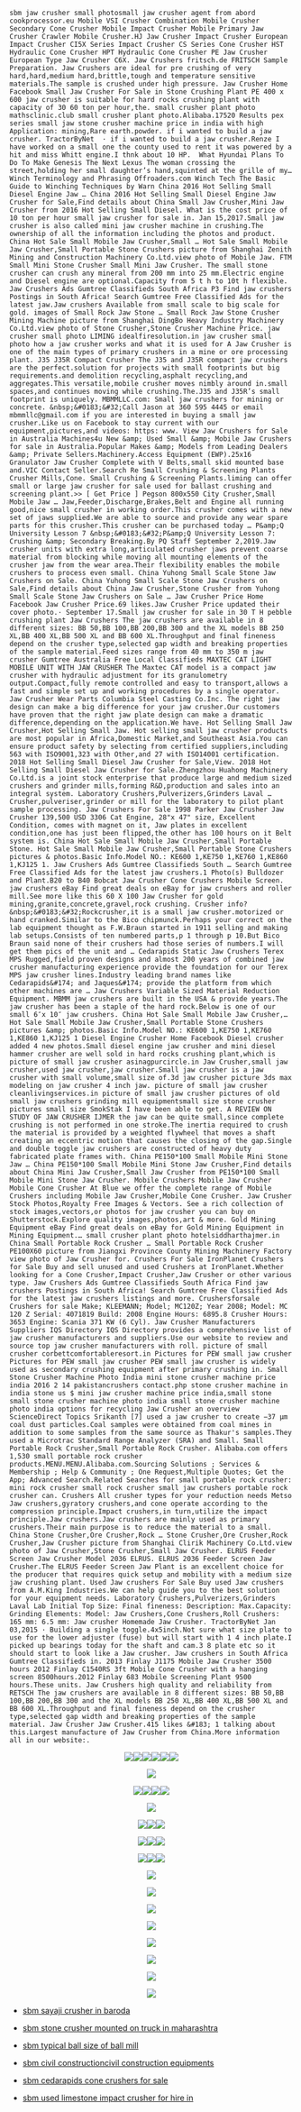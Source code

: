 ```
sbm jaw crusher small photosmall jaw crusher agent from abord cookprocessor.eu Mobile VSI Crusher Combination Mobile Crusher Secondary Cone Crusher Mobile Impact Crusher Mobile Primary Jaw Crusher Crawler Mobile Crusher.HJ Jaw Crusher Impact Crusher European Impact Crusher CI5X Series Impact Crusher CS Series Cone Crusher HST Hydraulic Cone Crusher HPT Hydraulic Cone Crusher PE Jaw Crusher European Type Jaw Crusher C6X. Jaw Crushers fritsch.de FRITSCH Sample Preparation. Jaw Crushers are ideal for pre crushing of very hard,hard,medium hard,brittle,tough and temperature sensitive materials.The sample is crushed under high pressure. Jaw Crusher Home Facebook Small Jaw Crusher For Sale in Stone Crushing Plant PE 400 x 600 jaw crusher is suitable for hard rocks crushing plant with capacity of 30 60 ton per hour,the. small crusher plant photo mathsclinic.club small crusher plant photo.Alibaba.17520 Results pex series small jaw stone crusher machine price in india with high Application: mining,Rare earth.powder. if i wanted to build a jaw crusher. TractorByNet  · if i wanted to build a jaw crusher.Renze I have worked on a small one the county used to rent it was powered by a hit and miss Whitt engine.I thnk about 10 HP.  What Hyundai Plans To Do To Make Genesis The Next Lexus The woman crossing the street,holding her small daughter’s hand,squinted at the grille of my… Winch Terminology and Phrasing Offroaders.com Winch Tech The Basic Guide to Winching Techniques by Warn China 2016 Hot Selling Small Diesel Engine Jaw … China 2016 Hot Selling Small Diesel Engine Jaw Crusher for Sale,Find details about China Small Jaw Crusher,Mini Jaw Crusher from 2016 Hot Selling Small Diesel. What is the cost price of 10 ton per hour small jaw crusher for sale in. Jan 15,2017.Small jaw crusher is also called mini jaw crusher machine in crushing.The ownership of all the information including the photos and product. China Hot Sale Small Mobile Jaw Crusher,Small … Hot Sale Small Mobile Jaw Crusher,Small Portable Stone Crushers picture from Shanghai Zenith Mining and Construction Machinery Co.Ltd.view photo of Mobile Jaw. FTM Small Mini Stone Crusher Small Mini Jaw Crusher. The small stone crusher can crush any mineral from 200 mm into 25 mm.Electric engine and Diesel engine are optional.Capacity from 5 t h to 10t h flexible. Jaw Crushers Ads Gumtree Classifieds South Africa P3 Find jaw crushers Postings in South Africa! Search Gumtree Free Classified Ads for the latest jaw.Jaw crushers Available from small scale to big scale for gold. images of Small Rock Jaw Stone … Small Rock Jaw Stone Crusher Mining Machine picture from Shanghai DingBo Heavy Industry Machinery Co.Ltd.view photo of Stone Crusher,Stone Crusher Machine Price. jaw crusher small photo LIMING idealfiresolution.in jaw crusher small photo how a jaw crusher works and what it is used for A Jaw Crusher is one of the main types of primary crushers in a mine or ore processing plant. J35 J35R Compact Crusher The J35 and J35R compact jaw crushers are the perfect.solution for projects with small footprints but big requirements.and demolition recycling,asphalt recycling,and aggregates.This versatile,mobile crusher moves nimbly around in.small spaces,and continues moving while crushing.The.J35 and J35R’s small footprint is uniquely. MBMMLLC.com: Small jaw crushers for mining or concrete. &nbsp;&#0183;&#32;Call Jason at 360 595 4445 or email mbmmllc@gmail.com if you are interested in buying a small jaw crusher.Like us on Facebook to stay current with our equipment,pictures,and videos: https: www. View Jaw Crushers for Sale in Australia Machines4u New &amp; Used Small &amp; Mobile Jaw Crushers for sale in Australia.Popular Makes &amp; Models from Leading Dealers &amp; Private Sellers.Machinery.Access Equipment (EWP).25x16 Granulator Jaw Crusher Complete with V Belts,small skid mounted base and.VIC Contact Seller.Search Re Small Crushing & Screening Plants Crusher Mills,Cone. Small Crushing & Screening Plants.liming can offer small or large jaw crusher for sale used for ballast crushing and screening plant.>> [ Get Price ] Pegson 800x550 City Crusher,Small Mobile Jaw … Jaw,Feeder,Discharge,Brakes,Belt and Engine all running good,nice small crusher in working order.This crusher comes with a new set of jaws supplied.We are able to source and provide any wear spare parts for this crusher.This crusher can be purchased today … P&amp;Q University Lesson 7 &nbsp;&#0183;&#32;P&amp;Q University Lesson 7: Crushing &amp; Secondary Breaking.By PQ Staff September 2,2019.Jaw crusher units with extra long,articulated crusher jaws prevent coarse material from blocking while moving all mounting elements of the crusher jaw from the wear area.Their flexibility enables the mobile crushers to process even small. China Yuhong Small Scale Stone Jaw Crushers on Sale. China Yuhong Small Scale Stone Jaw Crushers on Sale,Find details about China Jaw Crusher,Stone Crusher from Yuhong Small Scale Stone Jaw Crushers on Sale … Jaw Crusher Price Home Facebook Jaw Crusher Price.69 likes.Jaw Crusher Price updated their cover photo.· September 17.Small jaw crusher for sale in 30 T H pebble crushing plant Jaw Crushers The jaw crushers are available in 8 different sizes: BB 50,BB 100,BB 200,BB 300 and the XL models BB 250 XL,BB 400 XL,BB 500 XL and BB 600 XL.Throughput and final fineness depend on the crusher type,selected gap width and breaking properties of the sample material.Feed sizes range from 40 mm to 350 m jaw crusher Gumtree Australia Free Local Classifieds MAXTEC CAT LIGHT MOBILE UNIT WITH JAW CRUSHER The Maxtec CAT model is a compact jaw crusher with hydraulic adjustment for its granulometry output.Compact,fully remote controlled and easy to transport,allows a fast and simple set up and working procedures by a single operator. Jaw Crusher Wear Parts Columbia Steel Casting Co.Inc. The right jaw design can make a big difference for your jaw crusher.Our customers have proven that the right jaw plate design can make a dramatic difference,depending on the application.We have. Hot Selling Small Jaw Crusher,Hot Selling Small Jaw. Hot selling small jaw crusher products are most popular in Africa,Domestic Market,and Southeast Asia.You can ensure product safety by selecting from certified suppliers,including 563 with ISO9001,323 with Other,and 27 with ISO14001 certification. 2018 Hot Selling Small Diesel Jaw Crusher for Sale,View. 2018 Hot Selling Small Diesel Jaw Crusher for Sale.Zhengzhou Huahong Machinery Co.Ltd.is a joint stock enterprise that produce large and medium sized crushers and grinder mills,forming R&D,production and sales into an integral system. Laboratory Crushers,Pulverizers,Grinders Laval … Crusher,pulveriser,grinder or mill for the laboratory to pilot plant sample processing. Jaw Crushers For Sale 1998 Parker Jaw Crusher Jaw Crusher 139,500 USD 3306 Cat Engine, 28"x 47" size, Excellent Condition, comes with magnet on it, Jaw plates in excellent condition,one has just been flipped,the other has 100 hours on it Belt system is. China Hot Sale Small Mobile Jaw Crusher,Small Portable Stone. Hot Sale Small Mobile Jaw Crusher,Small Portable Stone Crushers pictures & photos.Basic Info.Model NO.: KE600 1,KE750 1,KE760 1,KE860 1,KJ125 1. Jaw Crushers Ads Gumtree Classifieds South … Search Gumtree Free Classified Ads for the latest jaw crushers.1 Photo(s) Bulldozer and Plant.B20 to B40 Bobcat Jaw Crusher Cone Crushers Mobile Screen. jaw crushers eBay Find great deals on eBay for jaw crushers and roller mill.See more like this 60 X 100 Jaw Crusher for gold mining,granite,concrete,gravel,rock crushing. Crusher info? &nbsp;&#0183;&#32;Rockcrusher,it is a small jaw crusher.motorized or hand cranked.Similar to the Bico chipmunck.Perhaps your correct on the lab equipment thought as F.W.Braun started in 1911 selling and making lab setups.Consists of ten numbered parts,p 1 through p 10.But Bico Braun said none of their crushers had those series of numbers.I will get them pics of the unit and … Cedarapids Static Jaw Crushers Terex MPS Rugged,field proven designs and almost 200 years of combined jaw crusher manufacturing experience provide the foundation for our Terex MPS jaw crusher lines.Industry leading brand names like Cedarapids&#174; and Jaques&#174; provide the platform from which other machines are … Jaw Crushers Variable Sized Material Reduction Equipment. MBMM jaw crushers are built in the USA & provide years.The jaw crusher has been a staple of the hard rock.Below is one of our small 6″x 10″ jaw crushers. China Hot Sale Small Mobile Jaw Crusher,… Hot Sale Small Mobile Jaw Crusher,Small Portable Stone Crushers pictures &amp; photos.Basic Info.Model NO.: KE600 1,KE750 1,KE760 1,KE860 1,KJ125 1 Diesel Engine Crusher Home Facebook Diesel crusher added 4 new photos.Small diesel engine jaw crusher and mini diesel hammer crusher are well sold in hard rocks crushing plant,which is picture of small jaw crusher asinagpurcircle.in Jaw Crusher,small jaw crusher,used jaw crusher,jaw crusher.Small jaw crusher is a jaw crusher with small volume,small size of.3d jaw crusher picture 3ds max modeling on jaw crusher 4 inch jaw. picture of small jaw crusher cleanlivingservices.in picture of small jaw crusher pictures of old small jaw crushers grinding mill equipmentsmall size stone crusher pictures small size SmokStak I have been able to get. A REVIEW ON STUDY OF JAW CRUSHER IJMER the jaw can be quite small,since complete crushing is not performed in one stroke.The inertia required to crush the material is provided by a weighted flywheel that moves a shaft creating an eccentric motion that causes the closing of the gap.Single and double toggle jaw crushers are constructed of heavy duty fabricated plate frames with. China PE150*100 Small Mobile Mini Stone Jaw … China PE150*100 Small Mobile Mini Stone Jaw Crusher,Find details about China Mini Jaw Crusher,Small Jaw Crusher from PE150*100 Small Mobile Mini Stone Jaw Crusher. Mobile Crushers Mobile Jaw Crusher Mobile Cone Crusher At Blue we offer the complete range of Mobile Crushers including Mobile Jaw Crusher,Mobile Cone Crusher. Jaw Crusher Stock Photos,Royalty Free Images & Vectors. See a rich collection of stock images,vectors,or photos for jaw crusher you can buy on Shutterstock.Explore quality images,photos,art & more. Gold Mining Equipment eBay Find great deals on eBay for Gold Mining Equipment in Mining Equipment.… small crusher plant photo hotelsiddharthajmer.in China Small Portable Rock Crusher … Small Portable Rock Crusher PE100X60 picture from Jiangxi Province County Mining Machinery Factory view photo of Jaw Crusher for. Crushers For Sale IronPlanet Crushers for Sale Buy and sell unused and used Crushers at IronPlanet.Whether looking for a Cone Crusher,Impact Crusher,Jaw Crusher or other various type. Jaw Crushers Ads Gumtree Classifieds South Africa Find jaw crushers Postings in South Africa! Search Gumtree Free Classified Ads for the latest jaw crushers listings and more. Crushersforsale Crushers for sale Make; KLEEMANN; Model; MC120Z; Year 2008; Model: MC 120 Z Serial: 4071819 Build: 2008 Engine Hours: 6895.8 Crusher Hours: 3653 Engine: Scania 371 KW (6 Cyl). Jaw Crusher Manufacturers Suppliers IQS Directory IQS Directory provides a comprehensive list of jaw crusher manufacturers and suppliers.Use our website to review and source top jaw crusher manufacturers with roll. picture of small crusher corbettcomfortableresort.in Pictures for PEW small jaw crusher Pictures for PEW small jaw crusher PEW small jaw crusher is widely used as secondary crushing equipment after primary crushing in. Small Stone Crusher Machine Photo India mini stone crusher machine price india 2016 2 14 pakistancrushers contact.php stone crusher machine in india stone us $ mini jaw crusher machine price india,small stone small stone crusher machine photo india small stone crusher machine photo india options for recycling Jaw Crusher an overview ScienceDirect Topics Srikanth [7] used a jaw crusher to create −37 μm coal dust particles.Coal samples were obtained from coal mines in addition to some samples from the same source as Thakur's samples.They used a Microtrac Standard Range Analyzer (SRA) and Small. Small Portable Rock Crusher,Small Portable Rock Crusher. Alibaba.com offers 1,530 small portable rock crusher products.MENU.MENU.Alibaba.com.Sourcing Solutions ; Services & Membership ; Help & Community ; One Request,Multiple Quotes; Get the App; Advanced Search.Related Searches for small portable rock crusher: mini rock crusher small rock crusher small jaw crushers portable rock crusher can. Crushers All crusher types for your reduction needs Metso Jaw crushers,gyratory crushers,and cone operate according to the compression principle.Impact crushers,in turn,utilize the impact principle.Jaw crushers.Jaw crushers are mainly used as primary crushers.Their main purpose is to reduce the material to a small. China Stone Crusher,Ore Crusher,Rock … Stone Crusher,Ore Crusher,Rock Crusher,Jaw Crusher picture from Shanghai Clirik Machinery Co.Ltd.view photo of Jaw Crusher,Stone Crusher,Small Jaw Crusher. ELRUS Feeder Screen Jaw Crusher Model 2036 ELRUS. ELRUS 2036 Feeder Screen Jaw Crusher.The ELRUS Feeder Screen Jaw Plant is an excellent choice for the producer that requires quick setup and mobility with a medium size jaw crushing plant. Used Jaw crushers For Sale Buy used Jaw crushers from A.M.King Industries.We can help guide you to the best solution for your equipment needs. Laboratory Crushers,Pulverizers,Grinders Laval Lab Initial Top Size: Final fineness: Description: Max.Capacity: Grinding Elements: Model: Jaw Crushers,Cone Crushers,Roll Crushers: 165 mm: 6.5 mm: Jaw crusher Homemade Jaw Crusher. TractorByNet Jan 03,2015 · Building a single toggle.4x5inch.Not sure what size plate to use for the lower adjuster (fuse) but will start with 1 4 inch plate.I picked up bearings today for the shaft and cam.3 8 plate etc so it should start to look like a Jaw crusher. Jaw crushers in South Africa Gumtree Classifieds in. 2013 Finlay J1175 Mobile Jaw Crusher 3500 hours 2012 Finlay C1540RS 3ft Mobile Cone Crusher with a hanging screen 8500hours.2012 Finlay 683 Mobile Screening Plant 9500 hours.These units. Jaw Crushers high quality and reliability from RETSCH The jaw crushers are available in 8 different sizes: BB 50,BB 100,BB 200,BB 300 and the XL models BB 250 XL,BB 400 XL,BB 500 XL and BB 600 XL.Throughput and final fineness depend on the crusher type,selected gap width and breaking properties of the sample material. Jaw Crusher Jaw Crusher.415 likes &#183; 1 talking about this.Largest manufacture of Jaw Crusher from China.More information all in our website:. 
```

<div align="center">
  
<a rel="nofollow" href="https://m.shibang-china.com?f=github&k=sbm+jaw+crusher+small+photo"><img src="https://static.shibang-china.com/en/l.png"></a><img src="https://static.shibang-china.com/en/hw.png"><a rel="nofollow" href="https://m.shibang-china.com/product/?f=github&k=sbm+jaw+crusher+small+photo"><img src="https://static.shibang-china.com/en/p.png"></a><a rel="nofollow" href="https://m.shibang-china.com/cases/?f=github&k=sbm+jaw+crusher+small+photo"><img src="https://static.shibang-china.com/en/c.png"></a><a rel="nofollow" href="https://m.shibang-china.com/news/?f=github&k=sbm+jaw+crusher+small+photo"><img src="https://static.shibang-china.com/en/n.png"></a><a rel="nofollow" href="https://m.shibang-china.com?f=github&k=sbm+jaw+crusher+small+photo"><img src="https://static.shibang-china.com/en/m.png"></a>

<a rel="nofollow" href="https://m.shibang-china.com/product/?f=github&k=sbm+jaw+crusher+small+photo"><img src="https://static.shibang-china.com/en/b.jpg"></a>
  
<a rel="nofollow" href="https://m.shibang-china.com/solution-aggregate.html?f=github&k=sbm+jaw+crusher+small+photo"><img src="https://static.shibang-china.com/en/a.jpg"></a><a rel="nofollow" href="https://m.shibang-china.com/solution-mine.html?f=github&k=sbm+jaw+crusher+small+photo"><img src="https://static.shibang-china.com/en/m.jpg"></a><a rel="nofollow" href="https://m.shibang-china.com/solution-mill.html?f=github&k=sbm+jaw+crusher+small+photo"><img src="https://static.shibang-china.com/en/g.jpg"></a><a rel="nofollow" href="https://m.shibang-china.com/solution-epc.html?f=github&k=sbm+jaw+crusher+small+photo"><img src="https://static.shibang-china.com/en/e.jpg"></a>

<a rel="nofollow" href="https://m.shibang-china.com/product/?f=github&k=sbm+jaw+crusher+small+photo"><img src="https://static.shibang-china.com/en/a-p.png"></a>

<a rel="nofollow" href="https://m.shibang-china.com/product/crusher/c6x.html?f=github&k=sbm+jaw+crusher+small+photo"><img src="https://static.shibang-china.com/en/j.jpg"></a><a rel="nofollow" href="https://m.shibang-china.com/product/crusher/ci5x.html?f=github&k=sbm+jaw+crusher+small+photo"><img src="https://static.shibang-china.com/en/i.jpg"></a><a rel="nofollow" href="https://m.shibang-china.com/product/crusher/hst.html?f=github&k=sbm+jaw+crusher+small+photo"><img src="https://static.shibang-china.com/en/c.jpg"></a>

<a rel="nofollow" href="https://m.shibang-china.com/product/mill/mtw.html?f=github&k=sbm+jaw+crusher+small+photo"><img src="https://static.shibang-china.com/en/mtw.jpg"></a><a rel="nofollow" href="https://m.shibang-china.com/product/mill/scm.html?f=github&k=sbm+jaw+crusher+small+photo"><img src="https://static.shibang-china.com/en/scm.jpg"></a><a rel="nofollow" href="https://m.shibang-china.com/product/mill/lm.html?f=github&k=sbm+jaw+crusher+small+photo"><img src="https://static.shibang-china.com/en/lm.jpg"></a>

<a rel="nofollow" href="https://m.shibang-china.com/product/sand/vsi6x.html?f=github&k=sbm+jaw+crusher+small+photo"><img src="https://static.shibang-china.com/en/6x.jpg"></a><a rel="nofollow" href="https://m.shibang-china.com/product/sand/vu.html?f=github&k=sbm+jaw+crusher+small+photo"><img src="https://static.shibang-china.com/en/vu.jpg"></a><a rel="nofollow" href="https://m.shibang-china.com/product/mobile/klun.html?f=github&k=sbm+jaw+crusher+small+photo"><img src="https://static.shibang-china.com/en/k.jpg"></a>

<a rel="nofollow" href="https://m.shibang-china.com/cases/?f=github&k=sbm+jaw+crusher+small+photo"><img src="https://static.shibang-china.com/en/case.png"></a>

<a rel="nofollow" href="https://m.shibang-china.com/cases/aggregate/202.html?f=github&k=sbm+jaw+crusher+small+photo"><img src="https://static.shibang-china.com/en/c-1.jpg"></a>

<a rel="nofollow" href="https://m.shibang-china.com/cases/aggregate/203.html?f=github&k=sbm+jaw+crusher+small+photo"><img src="https://static.shibang-china.com/en/c-2.jpg"></a>

<a rel="nofollow" href="https://m.shibang-china.com/cases/mill/123.html?f=github&k=sbm+jaw+crusher+small+photo"><img src="https://static.shibang-china.com/en/c-3.jpg"></a>

<a rel="nofollow" href="https://m.shibang-china.com/contact_us.html?f=github&k=sbm+jaw+crusher+small+photo"><img src="https://static.shibang-china.com/en/contact.png"></a>

<a rel="nofollow" href="https://swt.shibang-china.com/?f=github&k=sbm+jaw+crusher+small+photo"><img src="https://static.shibang-china.com/en/chat.png"></a>

<a rel="nofollow" href="https://whatsapp.shibangsoft.com/WhatsApp.php?f=github&k=sbm+jaw+crusher+small+photo"><img src="https://static.shibang-china.com/en/whatsapp.png"></a>

<a rel="nofollow" href="https://m.shibang-china.com/?f=github&k=sbm+jaw+crusher+small+photo"><img src="https://static.shibang-china.com/en/website.png"></a>

</div>


* [sbm sayaji crusher in baroda](sbm%20sayaji%20crusher%20in%20baroda.md)

* [sbm stone crusher mounted on truck in maharashtra](sbm%20stone%20crusher%20mounted%20on%20truck%20in%20maharashtra.md)

* [sbm typical ball size of ball mill](sbm%20typical%20ball%20size%20of%20ball%20mill.md)

* [sbm civil constructioncivil construction equipments](sbm%20civil%20constructioncivil%20construction%20equipments.md)

* [sbm cedarapids cone crushers for sale](sbm%20cedarapids%20cone%20crushers%20for%20sale.md)

* [sbm used limestone impact crusher for hire in](sbm%20used%20limestone%20impact%20crusher%20for%20hire%20in.md)
